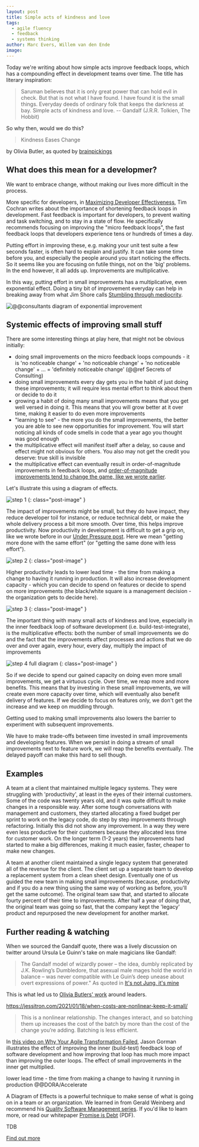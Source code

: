 ```yaml
---
layout: post
title: Simple acts of kindness and love
tags:
  - agile fluency
  - feedback
  - systems thinking
author: Marc Evers, Willem van den Ende
image: 
---
```


Today we're writing about how simple acts improve feedback loops, which has a compounding effect in development teams over time. The title has literary inspiration: 

> Saruman believes that it is only great power that can hold evil in check. But
that is not what I have found. I have found it is the small things. Everyday
deeds of ordinary folk that keeps the darkness at bay. Simple acts of kindness
and love. -- Gandalf (J.R.R. Tolkien, The Hobbit)

So why then, would we do this?

> Kindness Eases Change

by Olivia Butler, as quoted by [brainpickings](https://www.brainpickings.org/2020/08/23/octavia-butler-parable-leaders/) 

## What does this mean for a developmer?

We want to embrace change, without making our lives more difficult in the process.

More specific for developers, in [Maximizing Developer
Effectiveness](https://martinfowler.com/articles/developer-effectiveness.html),
Tim Cochran writes about the importance of shortening feedback loops in
development. Fast feedback is important for developers, to prevent waiting and
task switching, and to stay in a state of flow. He specifically recommends
focusing on improving the "micro feedback loops", the fast feedback loops that
developers experience tens or hundreds of times a day. 

Putting effort in improving these, e.g. making your unit test suite a few
seconds faster, is often hard to explain and justify. It can take some time
before you, and especially the people around you start noticing
the effects. So it seems like you are focusing on futile things, not on the
'big' problems. In the end however, it all adds up. Improvements are
multiplicative.

In this way, putting effort in small improvements has a multiplicative, even
exponential effect. Doing a tiny bit of improvement everyday can help in
breaking away from what Jim Shore calls [Stumbling through
mediocrity](https://www.jamesshore.com/v2/blog/2009/stumbling-through-mediocrity).

![@@consultants diagram of exponential improvement]()

## Systemic effects of improving small stuff

There are some interesting things at play here, that might not be obvious
initially:
- doing small improvements on the micro feedback loops compounds - it is 'no
  noticeable change' + 'no noticeable change' + 'no noticeable change' + ... =
  'definitely noticeable change' (@@ref Secrets of Consulting)
- doing small improvements every day gets you in the habit of just doing these
  improvements; it will require less mental effort to think about them or decide
  to do it
- growing a habit of doing many small improvements means that you get well versed
  in doing it. This means that you will grow better at it over time, making it
  easier to do even more improvements
- "learning to see" - the more you do the small improvements, the better you are
  able to see new opportunities for improvement. You will start noticing all kinds of code smells in code that a year ago you
  thought was good enough
- the multiplicative effect will manifest itself after a delay, so cause and
  effect might not obvious for others. You also may not get the credit you
  deserve: true skill is invisible
- the multiplicative effect can eventually result in order-of-magnitude
  improvements in feedback loops, and
  [order-of-magnitude improvements tend to change the game, like we wrote
  earlier](/2020/11/27/paying-the-price-of-fast-tests.html).

Let's illustrate this using a diagram of effects.

![step 1](/attachments/blogposts/2021/tdd/simple-acts-of-kindness-1.jpg)
{: class="post-image" }

The impact of improvements might be small, but they do have impact, they reduce
developer toil for instance, or reduce technical debt, or make the whole
delivery process a bit more smooth. Over time, this helps improve productivity.
Now productivity in development is difficult to get a grip on, like we wrote
before in our [Under Pressure post](/2020/10/26/under-pressure.html). Here we
mean "getting more done with the same effort" (or "getting the same done with
less effort").

![step 2](/attachments/blogposts/2021/tdd/simple-acts-of-kindness-2.jpg)
{: class="post-image" }

Higher productivity leads to lower lead time - the time from making a change to
having it running in production. It will also increase development capacity -
which you can decide to spend on features or decide to spend on more
improvements (the black/white square is a management decision - the organization
gets to decide here).

![step 3](/attachments/blogposts/2021/tdd/simple-acts-of-kindness-3.jpg)
{: class="post-image" }

The important thing with many small acts of kindness and love, especially in the
inner feedback loop of software development (i.e. build-test-integrate), is the
multiplicative effects: both the number of small improvements we do and the fact
that the improvements affect processes and actions that we do over and over
again, every hour, every day, multiply the impact of improvements

![step 4 full diagram](/attachments/blogposts/2021/tdd/simple-acts-of-kindness-4.jpg)
{: class="post-image" }

So if we decide to spend our gained capacity on doing even more small
improvements, we get a virtuous cycle. Over time, we reap more and more
benefits. This means that by investing in these small improvements, we will create
even more capacity over time, which will eventually also benefit delivery of
features. If we decide to focus on features only, we don't get the increase and
we keep on muddling through.

Getting used to making small improvements also lowers the barrier to experiment with subsequent improvements.

We have to make trade-offs between time invested in small
improvements and developing features. When we persist in doing a stream of
small improvements next to feature work, we will reap the benefits eventually. The delayed
payoff can make this hard to sell though. 


## Examples

A team at a client that maintained multiple legacy systems. They were struggling
with 'productivity', at least in the eyes of their internal customers. Some of
the code was twenty years old, and it was quite difficult to make changes in a
responsible way. After some tough conversations with management and customers,
they started allocating a fixed budget per sprint to work on the legacy code, do
step by step improvements through refactoring. Initially this did not show any
improvement. In a way they were even less productive for their customers because
they allocated less time for customer work. On the longer term (1-2 years) the
improvements had started to make a big differences, making it much easier,
faster, cheaper to make new changes.

A team at another client maintained a single legacy system that generated all of the revenue for the client. The client set up a separate team to develop a replacement system from a clean sheet design. Eventually one of us guided the new team in making small improvements (because, productivity and if you do a new thing using the same way of working as before, you'll get the same outcome). The original team saw that, and started to allocate fourty percent of their time to improvements. After half a year of doing that, the original team was going so fast, that the company kept the 'legacy' product and repurposed the new development for another market.

## Further reading & watching

When we sourced the Gandalf quote, there was a lively discussion on twitter around Ursula Le Guinn's take on male magicians like Gandalf: 

>The Gandalf model of wizardly power – the idea, dumbly replicated by J.K. Rowling’s Dumbledore, that asexual male mages hold the world in balance – was never compatible with Le Guin’s deep unease about overt expressions of power." As quoted in [It's not Jung, it's mine](https://www.lrb.co.uk/the-paper/v43/n02/colin-burrow/it-s-not-jung-s-it-s-mine)

This is what led us to [Olivia Butlers' work](https://www.brainpickings.org/2020/08/23/octavia-butler-parable-leaders/) around leaders. 

https://jessitron.com/2021/01/18/when-costs-are-nonlinear-keep-it-small/
>This is a nonlinear relationship. The changes interact, and so batching them up increases the cost of the batch by more than the cost of the change you’re adding. Batching is less efficient.

In [this video on Why Your Agile Transformation
Failed](https://www.youtube.com/watch?v=-wNH6YgZQtw), Jason Gorman illustrates
the effect of improving the inner (build-test) feedback loop of software
development and how improving that loop has much more impact than improving the
outer loops. The effect of small improvements in the inner get multiplied.

lower lead time - the time from making a change to having it running in production @@DORA/Accelerate

A Diagram of Effects is a powerful technique to make sense of what is going on
in a team or an organization. We learned in from Gerald Weinberg and recommend
his [Quality Software Management
series](http://geraldmweinberg.com/Site/QSM_vol_1.html). If you'd like to learn
more, or read our whitepaper [Promise is
Debt](/attachments/ebooks/qwan-systems-book.pdf) (PDF).

<aside>
  <p>TDB
  </p>
  <p><div>
    <a href="/training/test-driven-development">Find out more</a>
  </div></p>
</aside>
